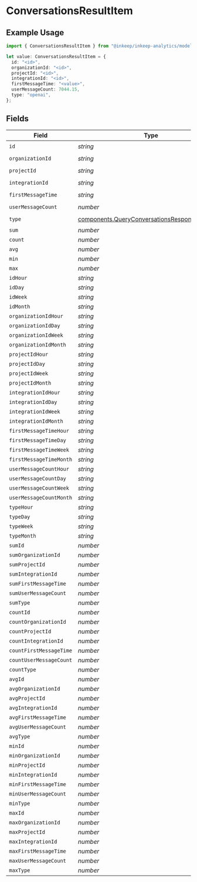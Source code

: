 # ConversationsResultItem

## Example Usage

```typescript
import { ConversationsResultItem } from "@inkeep/inkeep-analytics/models/components";

let value: ConversationsResultItem = {
  id: "<id>",
  organizationId: "<id>",
  projectId: "<id>",
  integrationId: "<id>",
  firstMessageTime: "<value>",
  userMessageCount: 7044.15,
  type: "openai",
};
```

## Fields

| Field                                                                                                          | Type                                                                                                           | Required                                                                                                       | Description                                                                                                    |
| -------------------------------------------------------------------------------------------------------------- | -------------------------------------------------------------------------------------------------------------- | -------------------------------------------------------------------------------------------------------------- | -------------------------------------------------------------------------------------------------------------- |
| `id`                                                                                                           | *string*                                                                                                       | :heavy_check_mark:                                                                                             | N/A                                                                                                            |
| `organizationId`                                                                                               | *string*                                                                                                       | :heavy_check_mark:                                                                                             | N/A                                                                                                            |
| `projectId`                                                                                                    | *string*                                                                                                       | :heavy_check_mark:                                                                                             | N/A                                                                                                            |
| `integrationId`                                                                                                | *string*                                                                                                       | :heavy_check_mark:                                                                                             | N/A                                                                                                            |
| `firstMessageTime`                                                                                             | *string*                                                                                                       | :heavy_check_mark:                                                                                             | N/A                                                                                                            |
| `userMessageCount`                                                                                             | *number*                                                                                                       | :heavy_check_mark:                                                                                             | N/A                                                                                                            |
| `type`                                                                                                         | [components.QueryConversationsResponseDataType](../../models/components/queryconversationsresponsedatatype.md) | :heavy_check_mark:                                                                                             | N/A                                                                                                            |
| `sum`                                                                                                          | *number*                                                                                                       | :heavy_minus_sign:                                                                                             | N/A                                                                                                            |
| `count`                                                                                                        | *number*                                                                                                       | :heavy_minus_sign:                                                                                             | N/A                                                                                                            |
| `avg`                                                                                                          | *number*                                                                                                       | :heavy_minus_sign:                                                                                             | N/A                                                                                                            |
| `min`                                                                                                          | *number*                                                                                                       | :heavy_minus_sign:                                                                                             | N/A                                                                                                            |
| `max`                                                                                                          | *number*                                                                                                       | :heavy_minus_sign:                                                                                             | N/A                                                                                                            |
| `idHour`                                                                                                       | *string*                                                                                                       | :heavy_minus_sign:                                                                                             | N/A                                                                                                            |
| `idDay`                                                                                                        | *string*                                                                                                       | :heavy_minus_sign:                                                                                             | N/A                                                                                                            |
| `idWeek`                                                                                                       | *string*                                                                                                       | :heavy_minus_sign:                                                                                             | N/A                                                                                                            |
| `idMonth`                                                                                                      | *string*                                                                                                       | :heavy_minus_sign:                                                                                             | N/A                                                                                                            |
| `organizationIdHour`                                                                                           | *string*                                                                                                       | :heavy_minus_sign:                                                                                             | N/A                                                                                                            |
| `organizationIdDay`                                                                                            | *string*                                                                                                       | :heavy_minus_sign:                                                                                             | N/A                                                                                                            |
| `organizationIdWeek`                                                                                           | *string*                                                                                                       | :heavy_minus_sign:                                                                                             | N/A                                                                                                            |
| `organizationIdMonth`                                                                                          | *string*                                                                                                       | :heavy_minus_sign:                                                                                             | N/A                                                                                                            |
| `projectIdHour`                                                                                                | *string*                                                                                                       | :heavy_minus_sign:                                                                                             | N/A                                                                                                            |
| `projectIdDay`                                                                                                 | *string*                                                                                                       | :heavy_minus_sign:                                                                                             | N/A                                                                                                            |
| `projectIdWeek`                                                                                                | *string*                                                                                                       | :heavy_minus_sign:                                                                                             | N/A                                                                                                            |
| `projectIdMonth`                                                                                               | *string*                                                                                                       | :heavy_minus_sign:                                                                                             | N/A                                                                                                            |
| `integrationIdHour`                                                                                            | *string*                                                                                                       | :heavy_minus_sign:                                                                                             | N/A                                                                                                            |
| `integrationIdDay`                                                                                             | *string*                                                                                                       | :heavy_minus_sign:                                                                                             | N/A                                                                                                            |
| `integrationIdWeek`                                                                                            | *string*                                                                                                       | :heavy_minus_sign:                                                                                             | N/A                                                                                                            |
| `integrationIdMonth`                                                                                           | *string*                                                                                                       | :heavy_minus_sign:                                                                                             | N/A                                                                                                            |
| `firstMessageTimeHour`                                                                                         | *string*                                                                                                       | :heavy_minus_sign:                                                                                             | N/A                                                                                                            |
| `firstMessageTimeDay`                                                                                          | *string*                                                                                                       | :heavy_minus_sign:                                                                                             | N/A                                                                                                            |
| `firstMessageTimeWeek`                                                                                         | *string*                                                                                                       | :heavy_minus_sign:                                                                                             | N/A                                                                                                            |
| `firstMessageTimeMonth`                                                                                        | *string*                                                                                                       | :heavy_minus_sign:                                                                                             | N/A                                                                                                            |
| `userMessageCountHour`                                                                                         | *string*                                                                                                       | :heavy_minus_sign:                                                                                             | N/A                                                                                                            |
| `userMessageCountDay`                                                                                          | *string*                                                                                                       | :heavy_minus_sign:                                                                                             | N/A                                                                                                            |
| `userMessageCountWeek`                                                                                         | *string*                                                                                                       | :heavy_minus_sign:                                                                                             | N/A                                                                                                            |
| `userMessageCountMonth`                                                                                        | *string*                                                                                                       | :heavy_minus_sign:                                                                                             | N/A                                                                                                            |
| `typeHour`                                                                                                     | *string*                                                                                                       | :heavy_minus_sign:                                                                                             | N/A                                                                                                            |
| `typeDay`                                                                                                      | *string*                                                                                                       | :heavy_minus_sign:                                                                                             | N/A                                                                                                            |
| `typeWeek`                                                                                                     | *string*                                                                                                       | :heavy_minus_sign:                                                                                             | N/A                                                                                                            |
| `typeMonth`                                                                                                    | *string*                                                                                                       | :heavy_minus_sign:                                                                                             | N/A                                                                                                            |
| `sumId`                                                                                                        | *number*                                                                                                       | :heavy_minus_sign:                                                                                             | N/A                                                                                                            |
| `sumOrganizationId`                                                                                            | *number*                                                                                                       | :heavy_minus_sign:                                                                                             | N/A                                                                                                            |
| `sumProjectId`                                                                                                 | *number*                                                                                                       | :heavy_minus_sign:                                                                                             | N/A                                                                                                            |
| `sumIntegrationId`                                                                                             | *number*                                                                                                       | :heavy_minus_sign:                                                                                             | N/A                                                                                                            |
| `sumFirstMessageTime`                                                                                          | *number*                                                                                                       | :heavy_minus_sign:                                                                                             | N/A                                                                                                            |
| `sumUserMessageCount`                                                                                          | *number*                                                                                                       | :heavy_minus_sign:                                                                                             | N/A                                                                                                            |
| `sumType`                                                                                                      | *number*                                                                                                       | :heavy_minus_sign:                                                                                             | N/A                                                                                                            |
| `countId`                                                                                                      | *number*                                                                                                       | :heavy_minus_sign:                                                                                             | N/A                                                                                                            |
| `countOrganizationId`                                                                                          | *number*                                                                                                       | :heavy_minus_sign:                                                                                             | N/A                                                                                                            |
| `countProjectId`                                                                                               | *number*                                                                                                       | :heavy_minus_sign:                                                                                             | N/A                                                                                                            |
| `countIntegrationId`                                                                                           | *number*                                                                                                       | :heavy_minus_sign:                                                                                             | N/A                                                                                                            |
| `countFirstMessageTime`                                                                                        | *number*                                                                                                       | :heavy_minus_sign:                                                                                             | N/A                                                                                                            |
| `countUserMessageCount`                                                                                        | *number*                                                                                                       | :heavy_minus_sign:                                                                                             | N/A                                                                                                            |
| `countType`                                                                                                    | *number*                                                                                                       | :heavy_minus_sign:                                                                                             | N/A                                                                                                            |
| `avgId`                                                                                                        | *number*                                                                                                       | :heavy_minus_sign:                                                                                             | N/A                                                                                                            |
| `avgOrganizationId`                                                                                            | *number*                                                                                                       | :heavy_minus_sign:                                                                                             | N/A                                                                                                            |
| `avgProjectId`                                                                                                 | *number*                                                                                                       | :heavy_minus_sign:                                                                                             | N/A                                                                                                            |
| `avgIntegrationId`                                                                                             | *number*                                                                                                       | :heavy_minus_sign:                                                                                             | N/A                                                                                                            |
| `avgFirstMessageTime`                                                                                          | *number*                                                                                                       | :heavy_minus_sign:                                                                                             | N/A                                                                                                            |
| `avgUserMessageCount`                                                                                          | *number*                                                                                                       | :heavy_minus_sign:                                                                                             | N/A                                                                                                            |
| `avgType`                                                                                                      | *number*                                                                                                       | :heavy_minus_sign:                                                                                             | N/A                                                                                                            |
| `minId`                                                                                                        | *number*                                                                                                       | :heavy_minus_sign:                                                                                             | N/A                                                                                                            |
| `minOrganizationId`                                                                                            | *number*                                                                                                       | :heavy_minus_sign:                                                                                             | N/A                                                                                                            |
| `minProjectId`                                                                                                 | *number*                                                                                                       | :heavy_minus_sign:                                                                                             | N/A                                                                                                            |
| `minIntegrationId`                                                                                             | *number*                                                                                                       | :heavy_minus_sign:                                                                                             | N/A                                                                                                            |
| `minFirstMessageTime`                                                                                          | *number*                                                                                                       | :heavy_minus_sign:                                                                                             | N/A                                                                                                            |
| `minUserMessageCount`                                                                                          | *number*                                                                                                       | :heavy_minus_sign:                                                                                             | N/A                                                                                                            |
| `minType`                                                                                                      | *number*                                                                                                       | :heavy_minus_sign:                                                                                             | N/A                                                                                                            |
| `maxId`                                                                                                        | *number*                                                                                                       | :heavy_minus_sign:                                                                                             | N/A                                                                                                            |
| `maxOrganizationId`                                                                                            | *number*                                                                                                       | :heavy_minus_sign:                                                                                             | N/A                                                                                                            |
| `maxProjectId`                                                                                                 | *number*                                                                                                       | :heavy_minus_sign:                                                                                             | N/A                                                                                                            |
| `maxIntegrationId`                                                                                             | *number*                                                                                                       | :heavy_minus_sign:                                                                                             | N/A                                                                                                            |
| `maxFirstMessageTime`                                                                                          | *number*                                                                                                       | :heavy_minus_sign:                                                                                             | N/A                                                                                                            |
| `maxUserMessageCount`                                                                                          | *number*                                                                                                       | :heavy_minus_sign:                                                                                             | N/A                                                                                                            |
| `maxType`                                                                                                      | *number*                                                                                                       | :heavy_minus_sign:                                                                                             | N/A                                                                                                            |